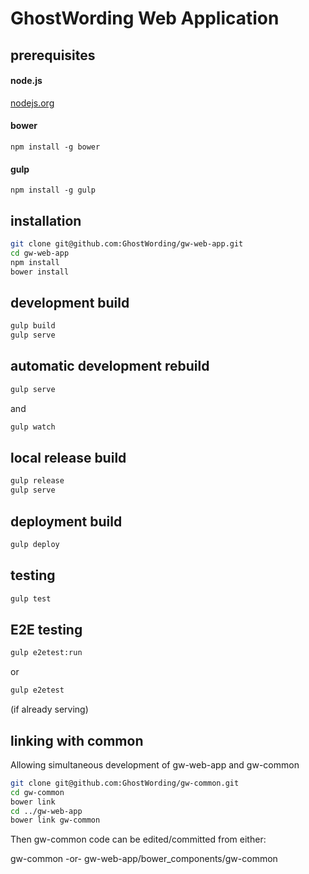 GhostWording Web Application
============================

prerequisites
-------------

#### node.js
[nodejs.org](http://nodejs.org)

#### bower
```npm install -g bower```

#### gulp
```npm install -g gulp```

installation
------------

```sh
git clone git@github.com:GhostWording/gw-web-app.git
cd gw-web-app
npm install
bower install
```

development build
-----------------

```sh
gulp build
gulp serve
```

automatic development rebuild
-----------------------------

```sh
gulp serve
```

and

```sh
gulp watch
```

local release build
-------------------

```sh
gulp release
gulp serve
```

deployment build
----------------

```sh
gulp deploy
```

testing
-------

```sh
gulp test
```

E2E testing
-----------

```sh
gulp e2etest:run
```

or

```sh
gulp e2etest
```

(if already serving)

linking with common
-------------------

Allowing simultaneous development of gw-web-app and gw-common

```sh
git clone git@github.com:GhostWording/gw-common.git
cd gw-common
bower link
cd ../gw-web-app
bower link gw-common
```

Then gw-common code can be edited/committed from either:

gw-common 
-or-
gw-web-app/bower_components/gw-common
